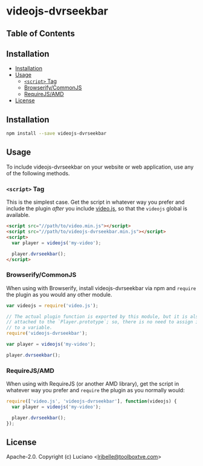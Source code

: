 # videojs-dvrseekbar



## Table of Contents

<!-- START doctoc generated TOC please keep comment here to allow auto update -->
<!-- DON'T EDIT THIS SECTION, INSTEAD RE-RUN doctoc TO UPDATE -->
## Installation

- [Installation](#installation)
- [Usage](#usage)
  - [`<script>` Tag](#script-tag)
  - [Browserify/CommonJS](#browserifycommonjs)
  - [RequireJS/AMD](#requirejsamd)
- [License](#license)

<!-- END doctoc generated TOC please keep comment here to allow auto update -->
## Installation

```sh
npm install --save videojs-dvrseekbar
```

## Usage

To include videojs-dvrseekbar on your website or web application, use any of the following methods.

### `<script>` Tag

This is the simplest case. Get the script in whatever way you prefer and include the plugin _after_ you include [video.js][videojs], so that the `videojs` global is available.

```html
<script src="//path/to/video.min.js"></script>
<script src="//path/to/videojs-dvrseekbar.min.js"></script>
<script>
  var player = videojs('my-video');

  player.dvrseekbar();
</script>
```

### Browserify/CommonJS

When using with Browserify, install videojs-dvrseekbar via npm and `require` the plugin as you would any other module.

```js
var videojs = require('video.js');

// The actual plugin function is exported by this module, but it is also
// attached to the `Player.prototype`; so, there is no need to assign it
// to a variable.
require('videojs-dvrseekbar');

var player = videojs('my-video');

player.dvrseekbar();
```

### RequireJS/AMD

When using with RequireJS (or another AMD library), get the script in whatever way you prefer and `require` the plugin as you normally would:

```js
require(['video.js', 'videojs-dvrseekbar'], function(videojs) {
  var player = videojs('my-video');

  player.dvrseekbar();
});
```

## License

Apache-2.0. Copyright (c) Luciano &lt;lribelle@toolboxtve.com&gt;


[videojs]: http://videojs.com/
